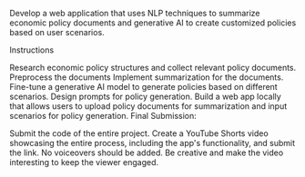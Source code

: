 Develop a web application that uses NLP techniques to summarize economic policy documents and generative AI to create customized policies based on user scenarios.

Instructions

Research economic policy structures and collect relevant policy documents.
Preprocess the documents 
Implement summarization for the documents.
Fine-tune a generative AI model to generate policies based on different scenarios.
Design prompts for policy generation.
Build a web app locally that allows users to upload policy documents for summarization and input scenarios for policy generation.
Final Submission:

Submit the code of the entire project.
Create a YouTube Shorts video showcasing the entire process, including the app's functionality, and submit the link.
No voiceovers should be added.
Be creative and make the video interesting to keep the viewer engaged.
